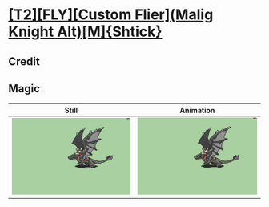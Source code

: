 # [\[T2\]\[FLY\]\[Custom Flier\]\(Malig Knight Alt\)\[M\]{Shtick}](../)

## Credit


	
## Magic

| Still | Animation |
| :---: | :-------: |
| ![Magic still](./Magic_000.png) | ![Magic animation](./Magic.gif) |

